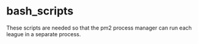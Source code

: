 # bash_scripts
These scripts are needed so that the pm2 process manager can run each league in a separate process.